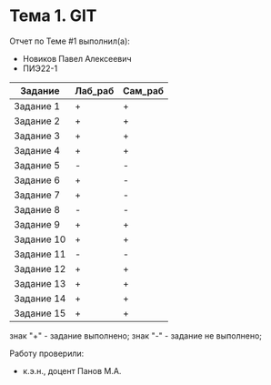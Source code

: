 # Тема 1. GIT
Отчет по Теме #1 выполнил(а):
- Новиков Павел Алексеевич
- ПИЭ22-1
  
| Задание | Лаб_раб | Сам_раб |
| ------ | ------ | ------ |
| Задание 1 | + | + |
| Задание 2 | + | + |
| Задание 3 | + | + |
| Задание 4 | + | + |
| Задание 5 | - | - |
| Задание 6 | + | - |
| Задание 7 | + | - |
| Задание 8 | - | - |
| Задание 9 | + | + |
| Задание 10 | + | + |
| Задание 11 | - | - |
| Задание 12 | + | + |
| Задание 13 | + | + |
| Задание 14 | + | + |
| Задание 15 | + | + |


знак "+" - задание выполнено; знак "-" - задание не выполнено;

Работу проверили:
- к.э.н., доцент Панов М.А.
 
